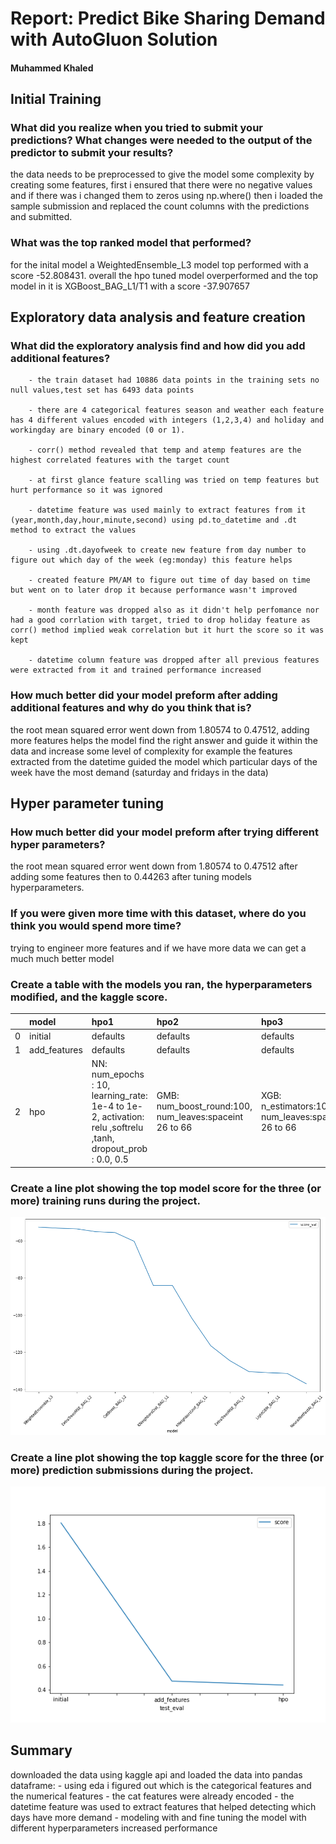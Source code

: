 # Report: Predict Bike Sharing Demand with AutoGluon Solution
#### Muhammed Khaled

## Initial Training
### What did you realize when you tried to submit your predictions? What changes were needed to the output of the predictor to submit your results?
 the data needs to be preprocessed to give the model some complexity by creating some features, first i ensured that there were no negative values and if there was i changed them to zeros using np.where() then i loaded the sample submission and replaced the count columns with the predictions and submitted.

### What was the top ranked model that performed?
 for the inital model a WeightedEnsemble_L3 model top performed with a score -52.808431. overall the hpo tuned model overperformed and the top model in it is XGBoost_BAG_L1/T1 with a score -37.907657 

## Exploratory data analysis and feature creation
### What did the exploratory analysis find and how did you add additional features?
   
        
        - the train dataset had 10886 data points in the training sets no null values,test set has 6493 data points

        - there are 4 categorical features season and weather each feature has 4 different values encoded with integers (1,2,3,4) and holiday and workingday are binary encoded (0 or 1).

        - corr() method revealed that temp and atemp features are the highest correlated features with the target count

        - at first glance feature scalling was tried on temp features but hurt performance so it was ignored

        - datetime feature was used mainly to extract features from it (year,month,day,hour,minute,second) using pd.to_datetime and .dt method to extract the values  

        - using .dt.dayofweek to create new feature from day number to figure out which day of the week (eg:monday) this feature helps

        - created feature PM/AM to figure out time of day based on time but went on to later drop it because performance wasn't improved

        - month feature was dropped also as it didn't help perfomance nor had a good corrlation with target, tried to drop holiday feature as corr() method implied weak correlation but it hurt the score so it was kept

        - datetime column feature was dropped after all previous features were extracted from it and trained performance increased  



### How much better did your model preform after adding additional features and why do you think that is?
 the root mean squared error went down from 1.80574 to 0.47512, adding more features helps the model find the right answer and guide it within the data and increase some level of complexity for example the features extracted from the datetime guided the model which particular days of the week have the most demand (saturday and fridays in the data)

## Hyper parameter tuning
### How much better did your model preform after trying different hyper parameters?
 the root mean squared error went down from 1.80574 to 0.47512 after adding some features then to 0.44263 after tuning models hyperparameters.

### If you were given more time with this dataset, where do you think you would spend more time?
 trying to engineer more features and if we have more data we can get a much much better model

### Create a table with the models you ran, the hyperparameters modified, and the kaggle score.
|    | model        | hpo1                                                                                                        | hpo2                                                   | hpo3                                                  |   score |
|---:|:-------------|:------------------------------------------------------------------------------------------------------------|:-------------------------------------------------------|:------------------------------------------------------|--------:|
|  0 | initial      | defaults                                                                                                    | defaults                                               | defaults                                              | 1.80574 |
|  1 | add_features | defaults                                                                                                    | defaults                                               | defaults                                              | 0.47512 |
|  2 | hpo          | NN: num_epochs : 10, learning_rate: 1e-4 to 1e-2, activation: relu ,softrelu ,tanh, dropout_prob : 0.0, 0.5 | GMB: num_boost_round:100, num_leaves:spaceint 26 to 66 | XGB: n_estimators:10000, num_leaves:spaceint 26 to 66 | 0.44263 |

### Create a line plot showing the top model score for the three (or more) training runs during the project.



![model_train_score.png](img/model_train_score.png)

### Create a line plot showing the top kaggle score for the three (or more) prediction submissions during the project.



![model_test_score.png](img/model_test_score.png)

## Summary
 downloaded the data using kaggle api and loaded the data into pandas dataframe:
        - using eda i figured out which is the categorical features and the numerical features 
        - the cat features were already encoded 
        - the datetime feature was used to extract features that helped detecting which days have more demand
        - modeling with and fine tuning the model with different hyperparameters increased performance
